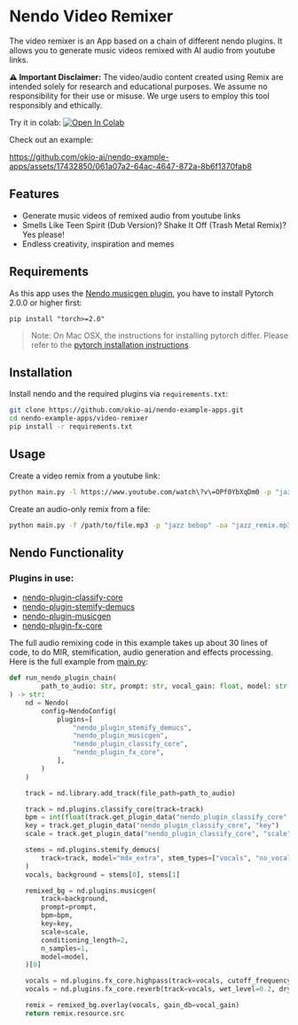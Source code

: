 # Nendo Video Remixer

The video remixer is an App based on a chain of different nendo plugins. 
It allows you to generate music videos remixed with AI audio from youtube links.

**⚠ Important Disclaimer:** 
The video/audio content created using Remix are intended solely for research and educational purposes. 
We assume no responsibility for their use or misuse. 
We urge users to employ this tool responsibly and ethically.

Try it in colab:
<a target="_blank" href="https://colab.research.google.com/drive/1P1BEArCX9kRVVqTbZXxX3eFevxvjuVpq?usp=sharing">
<img src="https://colab.research.google.com/assets/colab-badge.svg" alt="Open In Colab"/>
</a>

Check out an example:

https://github.com/okio-ai/nendo-example-apps/assets/17432850/061a07a2-64ac-4647-872a-8b6f1370fab8


## Features

- Generate music videos of remixed audio from youtube links
- Smells Like Teen Spirit (Dub Version)? Shake It Off (Trash Metal Remix)? Yes please!
- Endless creativity, inspiration and memes

## Requirements

As this app uses the [Nendo musicgen plugin](https://github.com/okio-ai/nendo_plugin_musicgen), you have to install Pytorch 2.0.0 or higher first:

`pip install "torch>=2.0"`

> Note: On Mac OSX, the instructions for installing pytorch differ. Please refer to the [pytorch installation instructions](https://pytorch.org/get-started/locally/).

## Installation

Install nendo and the required plugins via `requirements.txt`:

```bash
git clone https://github.com/okio-ai/nendo-example-apps.git
cd nendo-example-apps/video-remixer
pip install -r requirements.txt
```

## Usage

Create a video remix from a youtube link:

```bash
python main.py -l https://www.youtube.com/watch\?v\=OPf0YbXqDm0 -p "jazz bebop" -o "uptown_jazz.mp4" 
```

Create an audio-only remix from a file:

```bash
python main.py -f /path/to/file.mp3 -p "jazz bebop" -oa "jazz_remix.mp3" 
```

## Nendo Functionality

### Plugins in use:

- [nendo-plugin-classify-core](https://github.com/okio-ai/nendo_plugin_classify_core)
- [nendo-plugin-stemify-demucs](https://github.com/okio-ai/nendo_plugin_stemify_demucs)
- [nendo-plugin-musicgen](https://github.com/okio-ai/nendo_plugin_musicgen)
- [nendo-plugin-fx-core](https://github.com/okio-ai/nendo_plugin_fx_core)


The full audio remixing code in this example takes up about 30 lines of code, 
to do MIR, stemification, audio generation and effects processing.
Here is the full example from [main.py](main.py):

```python
def run_nendo_plugin_chain(
        path_to_audio: str, prompt: str, vocal_gain: float, model: str,
) -> str:
    nd = Nendo(
        config=NendoConfig(
            plugins=[
                "nendo_plugin_stemify_demucs",
                "nendo_plugin_musicgen",
                "nendo_plugin_classify_core",
                "nendo_plugin_fx_core",
            ],
        )
    )

    track = nd.library.add_track(file_path=path_to_audio)

    track = nd.plugins.classify_core(track=track)
    bpm = int(float(track.get_plugin_data("nendo_plugin_classify_core", "tempo")))
    key = track.get_plugin_data("nendo_plugin_classify_core", "key")
    scale = track.get_plugin_data("nendo_plugin_classify_core", "scale")

    stems = nd.plugins.stemify_demucs(
        track=track, model="mdx_extra", stem_types=["vocals", "no_vocals"]
    )
    vocals, background = stems[0], stems[1]

    remixed_bg = nd.plugins.musicgen(
        track=background,
        prompt=prompt,
        bpm=bpm,
        key=key,
        scale=scale,
        conditioning_length=2,
        n_samples=1,
        model=model,
    )[0]

    vocals = nd.plugins.fx_core.highpass(track=vocals, cutoff_frequency_hz=100)
    vocals = nd.plugins.fx_core.reverb(track=vocals, wet_level=0.2, dry_level=0.8)

    remix = remixed_bg.overlay(vocals, gain_db=vocal_gain)
    return remix.resource.src
```

